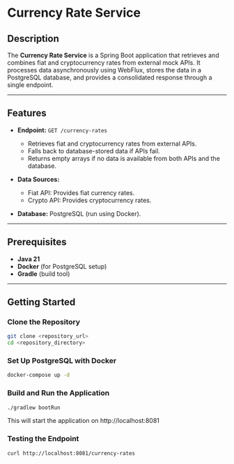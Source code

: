 # Currency Rate Service

## Description

The **Currency Rate Service** is a Spring Boot application that retrieves and combines fiat and cryptocurrency rates from external mock APIs. It processes data asynchronously using WebFlux, stores the data in a PostgreSQL database, and provides a consolidated response through a single endpoint.

---

## Features

- **Endpoint:** `GET /currency-rates`
    - Retrieves fiat and cryptocurrency rates from external APIs.
    - Falls back to database-stored data if APIs fail.
    - Returns empty arrays if no data is available from both APIs and the database.

- **Data Sources:**
    - Fiat API: Provides fiat currency rates.
    - Crypto API: Provides cryptocurrency rates.

- **Database:** PostgreSQL (run using Docker).

---

## Prerequisites

- **Java 21**
- **Docker** (for PostgreSQL setup)
- **Gradle** (build tool)

---

## Getting Started

### Clone the Repository
```bash
git clone <repository_url>
cd <repository_directory>
```
### Set Up PostgreSQL with Docker
```bash
docker-compose up -d
```
### Build and Run the Application
```bash
./gradlew bootRun
```
This will start the application on http://localhost:8081

### Testing the Endpoint
```bash
curl http://localhost:8081/currency-rates
```


